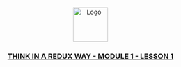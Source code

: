 

<!-- PROJECT LOGO -->
<br />
 <p align="center">
    <img src="https://avatars.githubusercontent.com/u/73503432?v=4" alt="Logo" width="80" height="80" />
    <h3 align="center "><a href="https://learnwithsumit.com/courses/think-in-a-redux-way/what-is-state-management" target="_blank" >THINK IN A REDUX WAY - MODULE 1 - LESSON 1</a></h3>
</p>


